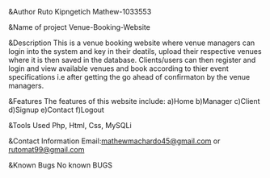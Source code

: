 &Author
Ruto Kipngetich Mathew-1033553

&Name of project
Venue-Booking-Website

&Description
This is a venue booking website where venue managers can login into the system and key in their deatils, upload their respective venues where it is then saved  in the database.
Clients/users can then register and login and view available venues and book according to thier event specifications i.e after getting the go ahead of confirmaton by the venue managers.

&Features
The features of this website include:
a)Home
b)Manager
c)Client
d)Signup
e)Contact
f)Logout

&Tools Used
Php, Html, Css, MySQLi

&Contact Information
Email:mathewmachardo45@gmail.com or rutomat99@gmail.com

&Known Bugs
No known BUGS
